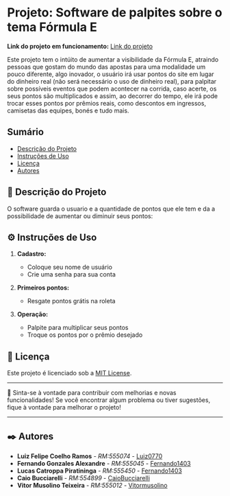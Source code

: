 # Projeto: Software de palpites sobre o tema Fórmula E

**Link do projeto em funcionamento:** [Link do projeto](https://fechoices.github.io/software/index.html)

Este projeto tem o intúito de aumentar a visibilidade da Fórmula E, atraindo pessoas que gostam do mundo das apostas para uma modalidade um pouco diferente, algo inovador, o usuário irá usar pontos do site em lugar do dinheiro real (não será necessário o uso de dinheiro real), para palpitar sobre possíveis eventos que podem acontecer na corrida, caso acerte, os seus pontos são multiplicados e assim, ao decorrer do tempo, ele irá pode trocar esses pontos por prêmios reais, como descontos em ingressos, camisetas das equipes, bonés e tudo mais.

## Sumário

- [Descrição do Projeto](#descrição-do-projeto)
- [Instruções de Uso](#instruções-de-uso)
- [Licença](#licença)
- [Autores](#autores)

## 🚀 Descrição do Projeto

O software guarda o usuario e a quantidade de pontos que ele tem e da a possibilidade de aumentar ou diminuir seus pontos:

## ⚙️ Instruções de Uso

1. **Cadastro:**
   - Coloque seu nome de usuário
   - Crie uma senha para sua conta

2. **Primeiros pontos:**
   - Resgate pontos grátis na roleta

3. **Operação:**
   - Palpite para multiplicar seus pontos
   - Troque os pontos por o prêmio desejado

## 📄 Licença

Este projeto é licenciado sob a [MIT License](LICENSE).

---

🎁 Sinta-se à vontade para contribuir com melhorias e novas funcionalidades! Se você encontrar algum problema ou tiver sugestões, fique à vontade para melhorar o projeto!

---

## ✒️ Autores

* **Luiz Felipe Coelho Ramos** - *RM:555074* - [Luiz0770](https://github.com/Luiz0770)
* **Fernando Gonzales Alexandre** - *RM:555045* - [Fernando1403](https://github.com/Fernando1403)
* **Lucas Catroppa Piratininga** - *RM:555450* - [Fernando1403](https://github.com/lucasdias0812)
* **Caio Bucciarelli** - *RM:554899* - [CaioBucciarelli](https://github.com/CaioBucciarelli)
* **Vitor Musolino Teixeira** - *RM:555012* - [Vitormusolino](https://github.com/vitormusolino)
